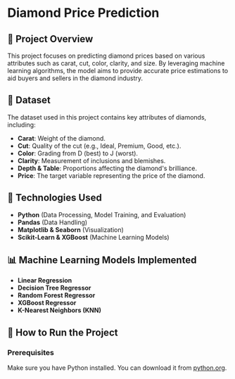 # Diamond Price Prediction

## 📌 Project Overview
This project focuses on predicting diamond prices based on various attributes such as carat, cut, color, clarity, and size. By leveraging machine learning algorithms, the model aims to provide accurate price estimations to aid buyers and sellers in the diamond industry.

## 📂 Dataset
The dataset used in this project contains key attributes of diamonds, including:
- **Carat**: Weight of the diamond.
- **Cut**: Quality of the cut (e.g., Ideal, Premium, Good, etc.).
- **Color**: Grading from D (best) to J (worst).
- **Clarity**: Measurement of inclusions and blemishes.
- **Depth & Table**: Proportions affecting the diamond's brilliance.
- **Price**: The target variable representing the price of the diamond.

## 🔧 Technologies Used
- **Python** (Data Processing, Model Training, and Evaluation)
- **Pandas** (Data Handling)
- **Matplotlib & Seaborn** (Visualization)
- **Scikit-Learn & XGBoost** (Machine Learning Models)

## 📊 Machine Learning Models Implemented
- **Linear Regression**
- **Decision Tree Regressor**
- **Random Forest Regressor**
- **XGBoost Regressor**
- **K-Nearest Neighbors (KNN)**

## 🚀 How to Run the Project
### Prerequisites
Make sure you have Python installed. You can download it from [python.org](https://www.python.org/).
